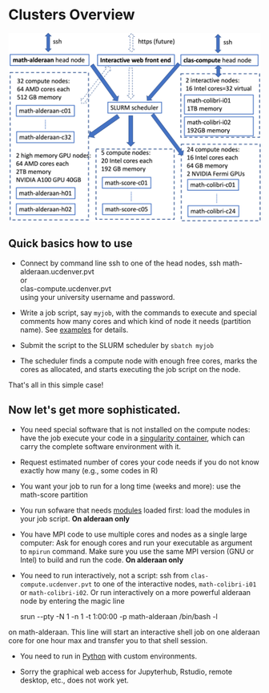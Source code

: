 # Clusters Overview
![cluster](img/cluster.png)
## Quick basics how to use

* Connect by command line ssh to one of the head nodes, 
    ssh math-alderaan.ucdenver.pvt       
or  
    clas-compute.ucdenver.pvt  
using your university username and password. 

* Write a job script, say `myjob`, with the commands to execute and special comments how many cores and which kind of node it needs (partition name). See [examples](../examples) for details.

* Submit the script to the SLURM scheduler by `sbatch myjob` 
 
* The scheduler finds a compute node with enough free cores, marks the cores as allocated, and starts executing the job script on the node.

That's all in this simple case!  

## Now let's get more sophisticated.

* You need special software that is not installed on the compute nodes: have the job execute your code in a [singularity container](../singularity), which can carry the complete software environment with it.

* Request estimated number of cores your code needs if you do not know exactly how many (e.g., some codes in R)

* You want your job to run for a long time (weeks and more): use the math-score partition 

* You run sofware that needs [modules](../modules) loaded first: load the modules in your job script. **On alderaan only**

* You have MPI code to use multiple cores and nodes as a single large computer: Ask for enough cores and run your executable as argument to `mpirun` command. Make sure you use the same MPI version (GNU or Intel) to build and run the code. **On alderaan only**

* You need to run interactively, not a script: ssh from `clas-compute.ucdenver.pvt`
to one of the interactive nodes, `math-colibri-i01` or `math-colibri-i02`. Or run
interactively on a more powerful alderaan node by entering the magic line 

    srun --pty -N 1 -n 1 -t 1:00:00 -p math-alderaan /bin/bash -l 
    
on math-alderaan. This line will start an interactive shell job on one alderaan
core for one hour max and transfer you to that shell session.
    
* You need to run in [Python](../python) with custom environments.

* Sorry the graphical web access for Jupyterhub, Rstudio, remote desktop, etc., does not work yet.

